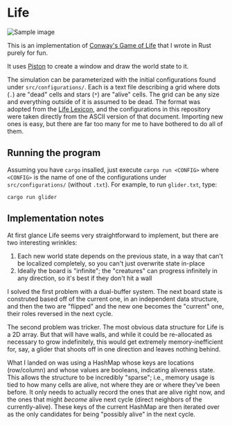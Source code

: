 # Life

![Sample image](https://github.com/brundonsmith/life/raw/master/sample.png)

This is an implementation of [Conway's Game of Life](https://en.wikipedia.org/wiki/Conway%27s_Game_of_Life) 
that I wrote in Rust purely for fun.

It uses [Piston](https://www.piston.rs/) to create a window and draw the world
state to it.

The simulation can be parameterized with the initial configurations found under
`src/configurations/`. Each is a text file describing a grid where dots (`.`) 
are "dead" cells and stars (`*`) are "alive" cells. The grid can be any size and
everything outside of it is assumed to be dead. The format was adopted from the
[Life Lexicon](https://conwaylife.com/ref/lexicon/lex_home.htm), and the 
configurations in this repository were taken directly from the ASCII version of 
that document. Importing new ones is easy, but there are far too many for me to 
have bothered to do all of them.

## Running the program

Assuming you have `cargo` insalled, just execute `cargo run <CONFIG>` where
`<CONFIG>` is the name of one of the configurations under `src/configurations/`
(without `.txt`). For example, to run `glider.txt`, type:

```
cargo run glider
```

## Implementation notes

At first glance Life seems very straightforward to implement, but there are two
interesting wrinkles:
1. Each new world state depends on the previous state, in a way that can't be 
localized completely, so you can't just overwrite state in-place
2. Ideally the board is "infinite"; the "creatures" can progress infinitely in 
any direction, so it's best if they don't hit a wall

I solved the first problem with a dual-buffer system. The next board state is 
construted based off of the current one, in an independent data structure, and 
then the two are "flipped" and the new one becomes the "current" one, their
roles reversed in the next cycle.

The second problem was tricker. The most obvious data structure for Life is a
2D array. But that will have walls, and while it could be re-allocated as 
necessary to grow indefinitely, this would get extremely memory-inefficient for,
say, a glider that shoots off in one direction and leaves nothing behind.

What I landed on was using a HashMap whose keys are locations (row/column) and whose values are booleans, indicating aliveness state. This allows the structure
to be incredibly "sparse"; i.e., memory usage is tied to how many cells are 
alive, not where they are or where they've been before. It only needs to 
actually record the ones that are alive right now, and the ones that might 
*become* alive next cycle (direct neighbors of the currently-alive). These keys
of the current HashMap are then iterated over as the only candidates for being 
"possibly alive" in the next cycle.